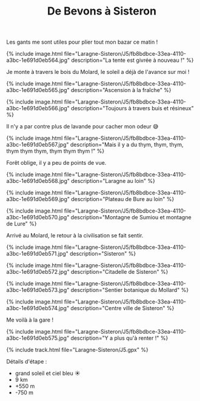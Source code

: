 ﻿---
title: "De Bevons à Sisteron"
permalink: /Laragne-Sisteron/J5/
sidebar:
  nav: "laragne_sisteron"
enable_tracks: true
---

Les gants me sont utiles pour plier tout mon bazar ce matin !

{% include image.html file="Laragne-Sisteron/J5/fb8bdbce-33ea-4110-a3bc-1e691d0eb564.jpg" description="La tente est givrée à nouveau !" %}

Je monte à travers le bois du Molard, le soleil a déjà de l'avance sur moi !

{% include image.html file="Laragne-Sisteron/J5/fb8bdbce-33ea-4110-a3bc-1e691d0eb565.jpg" description="Ascension à la fraîche" %}

{% include image.html file="Laragne-Sisteron/J5/fb8bdbce-33ea-4110-a3bc-1e691d0eb566.jpg" description="Toujours à travers buis et résineux" %}

Il n'y a par contre plus de lavande pour cacher mon odeur :sweat_smile:

{% include image.html file="Laragne-Sisteron/J5/fb8bdbce-33ea-4110-a3bc-1e691d0eb567.jpg" description="Mais il y a du thym, thym, thym, thym thym thym, thym thym thym !" %}

Forêt oblige, il y a peu de points de vue.

{% include image.html file="Laragne-Sisteron/J5/fb8bdbce-33ea-4110-a3bc-1e691d0eb568.jpg" description="Laragne au loin" %}

{% include image.html file="Laragne-Sisteron/J5/fb8bdbce-33ea-4110-a3bc-1e691d0eb569.jpg" description="Plateau de Bure au loin" %}

{% include image.html file="Laragne-Sisteron/J5/fb8bdbce-33ea-4110-a3bc-1e691d0eb570.jpg" description="Montagne de Sumiou et montagne de Lure" %}

Arrivé au Molard, le retour à la civilisation se fait sentir.

{% include image.html file="Laragne-Sisteron/J5/fb8bdbce-33ea-4110-a3bc-1e691d0eb571.jpg" description="Sisteron" %}

{% include image.html file="Laragne-Sisteron/J5/fb8bdbce-33ea-4110-a3bc-1e691d0eb572.jpg" description="Citadelle de Sisteron" %}

{% include image.html file="Laragne-Sisteron/J5/fb8bdbce-33ea-4110-a3bc-1e691d0eb573.jpg" description="Sentier botanique du Mollard" %}

{% include image.html file="Laragne-Sisteron/J5/fb8bdbce-33ea-4110-a3bc-1e691d0eb574.jpg" description="Centre ville de Sisteron" %}

Me voilà à la gare !

{% include image.html file="Laragne-Sisteron/J5/fb8bdbce-33ea-4110-a3bc-1e691d0eb575.jpg" description="Y a plus qu'à renter !" %}

{% include track.html file="Laragne-Sisteron/J5.gpx" %}

Détails d'étape :
* grand soleil et ciel bleu :sunny:
* 9 km
* +550 m
* -750 m

